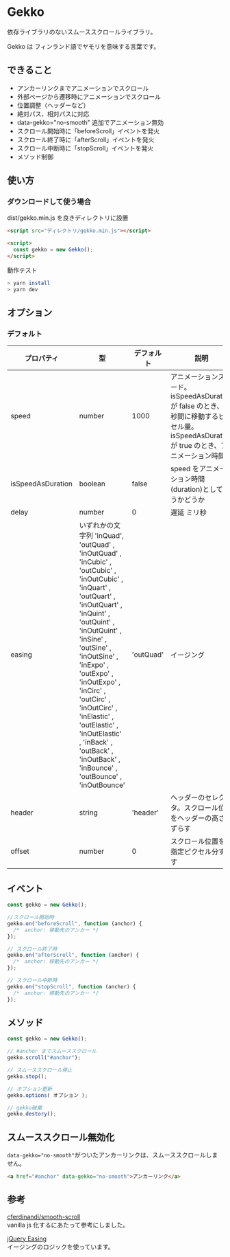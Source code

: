 # Gekko

依存ライブラリのないスムーススクロールライブラリ。

Gekko は フィンランド語でヤモリを意味する言葉です。

## できること

- アンカーリンクまでアニメーションでスクロール
- 外部ページから遷移時にアニメーションでスクロール
- 位置調整（ヘッダーなど）
- 絶対パス、相対パスに対応
- data-gekko="no-smooth" 追加でアニメーション無効
- スクロール開始時に「beforeScroll」イベントを発火
- スクロール終了時に「afterScroll」イベントを発火
- スクロール中断時に「stopScroll」イベントを発火
- メソッド制御

## 使い方

### ダウンロードして使う場合

dist/gekko.min.js を良きディレクトリに設置

```html
<script src="ディレクトリ/gekko.min.js"></script>

<script>
  const gekko = new Gekko();
</script>
```

動作テスト

```sh
> yarn install
> yarn dev
```

<!-- 準備中
### import して使う場合

```sh
npm install @darowasahito/gekko
```

```javascript
import Gekko from "Gekko";

const gekko = new Gekko();
```
-->

## オプション

### デフォルト

| プロパティ | 型                                                                                                                                                                                                                                                                                                                                                                                                                      | デフォルト | 説明                                                                                                                            |
| ---------- | ----------------------------------------------------------------------------------------------------------------------------------------------------------------------------------------------------------------------------------------------------------------------------------------------------------------------------------------------------------------------------------------------------------------------- | ---------- | ------------------------------------------------------------------------------------------------------------------------------- |
| speed      | number                                                                                                                                                                                                                                                                                                                                                                                                                  | 1000       | アニメーションスピード。  isSpeedAsDuration が false のとき、1 秒間に移動するピクセル量。  isSpeedAsDuration が true のとき、アニメーション時間 |
| isSpeedAsDuration | boolean                                                                                                                                                                                                                                                                                                                                                                                                                 | false      | speed をアニメーション時間(duration)として扱うかどうか                                                                          |
| delay      | number                                                                                                                                                                                                                                                                                                                                                                                                                  | 0          | 遅延 ミリ秒                                                                                                                     |
| easing     | いずれかの文字列 'inQuad', 'outQuad' , 'inOutQuad' , 'inCubic' , 'outCubic' , 'inOutCubic' , 'inQuart' , 'outQuart' , 'inOutQuart' , 'inQuint' , 'outQuint' , 'inOutQuint' , 'inSine' , 'outSine' , 'inOutSine' , 'inExpo' , 'outExpo' , 'inOutExpo' , 'inCirc' , 'outCirc' , 'inOutCirc' , 'inElastic' , 'outElastic' , 'inOutElastic' , 'inBack' , 'outBack' , 'inOutBack' , 'inBounce' , 'outBounce' , 'inOutBounce' | 'outQuad'  | イージング                                                                                                                      |
| header     | string                                                                                                                                                                                                                                                                                                                                                                                                                  | 'header'   | ヘッダーのセレクタ。スクロール位置をヘッダーの高さ分ずらす                                                                      |
| offset     | number                                                                                                                                                                                                                                                                                                                                                                                                                  | 0          | スクロール位置を、指定ピクセル分ずらす                                                                                          |

## イベント

```javascript
const gekko = new Gekko();

//スクロール開始時
gekko.on("beforeScroll", function (anchor) {
  /*　anchor: 移動先のアンカー */
});

// スクロール終了時
gekko.on("afterScroll", function (anchor) {
  /*　anchor: 移動先のアンカー */
});

// スクロール中断時
gekko.on("stopScroll", function (anchor) {
  /*　anchor: 移動先のアンカー */
});
```

## メソッド

```javascript
const gekko = new Gekko();

// #anchor までスムーススクロール
gekko.scroll("#anchor");

// スムーススクロール停止
gekko.stop();

// オプション更新
gekko.options( オプション );

// gekko破棄
gekko.destory();
```

## スムーススクロール無効化

```data-gekko="no-smooth"```がついたアンカーリンクは、スムーススクロールしません。

```html
<a href="#anchor" data-gekko="no-smooth">アンカーリンク</a>
```

## 参考

[cferdinandi/smooth-scroll](https://github.com/cferdinandi/smooth-scroll)  
vanilla js 化するにあたって参考にしました。

[jQuery Easing](http://gsgd.co.uk/sandbox/jquery/easing/)  
イージングのロジックを使っています。
